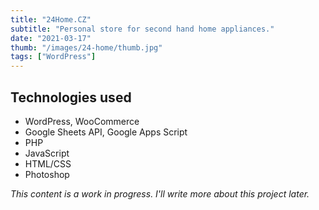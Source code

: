 ```yaml
---
title: "24Home.CZ"
subtitle: "Personal store for second hand home appliances."
date: "2021-03-17"
thumb: "/images/24-home/thumb.jpg"
tags: ["WordPress"]
---
```


## Technologies used

* WordPress, WooCommerce
* Google Sheets API, Google Apps Script
* PHP
* JavaScript
* HTML/CSS
* Photoshop

_This content is a work in progress. I'll write more about this project later._